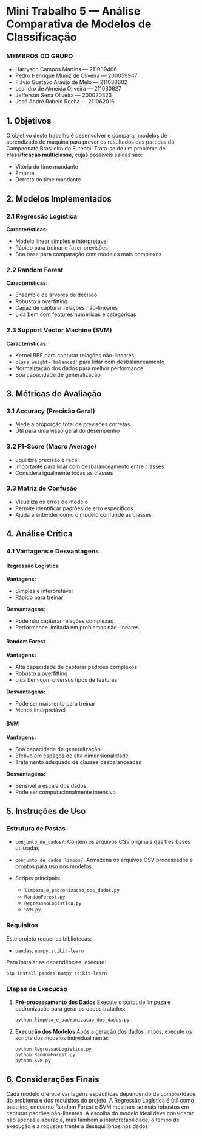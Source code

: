 # Mini Trabalho 5 — Análise Comparativa de Modelos de Classificação

### MEMBROS DO GRUPO

* Harryson Campos Martins — 211039466
* Pedro Henrique Muniz de Oliveira — 200059947
* Flávio Gustavo Araújo de Melo — 211030602
* Leandro de Almeida Oliveira — 211030827
* Jefferson Sena Oliveira — 200020323
* José André Rabelo Rocha — 211062016


## 1. Objetivos

O objetivo deste trabalho é desenvolver e comparar modelos de aprendizado de máquina para prever os resultados das partidas do Campeonato Brasileiro de Futebol.
Trata-se de um problema de **classificação multiclasse**, cujas possíveis saídas são:

* Vitória do time mandante
* Empate
* Derrota do time mandante


## 2. Modelos Implementados

### 2.1 Regressão Logística

**Características:**

* Modelo linear simples e interpretável
* Rápido para treinar e fazer previsões
* Boa base para comparação com modelos mais complexos

### 2.2 Random Forest

**Características:**

* Ensemble de árvores de decisão
* Robusto a overfitting
* Capaz de capturar relações não-lineares
* Lida bem com features numéricas e categóricas

### 2.3 Support Vector Machine (SVM)

**Características:**

* Kernel RBF para capturar relações não-lineares
* `class_weight='balanced'` para lidar com desbalanceamento
* Normalização dos dados para melhor performance
* Boa capacidade de generalização


## 3. Métricas de Avaliação

### 3.1 Accuracy (Precisão Geral)

* Mede a proporção total de previsões corretas
* Útil para uma visão geral do desempenho

### 3.2 F1-Score (Macro Average)

* Equilibra precisão e recall
* Importante para lidar com desbalanceamento entre classes
* Considera igualmente todas as classes

### 3.3 Matriz de Confusão

* Visualiza os erros do modelo
* Permite identificar padrões de erro específicos
* Ajuda a entender como o modelo confunde as classes


## 4. Análise Crítica

### 4.1 Vantagens e Desvantagens

#### Regressão Logística

**Vantagens:**

* Simples e interpretável
* Rápido para treinar

**Desvantagens:**

* Pode não capturar relações complexas
* Performance limitada em problemas não-lineares

#### Random Forest

**Vantagens:**

* Alta capacidade de capturar padrões complexos
* Robusto a overfitting
* Lida bem com diversos tipos de features

**Desvantagens:**

* Pode ser mais lento para treinar
* Menos interpretável

#### SVM

**Vantagens:**

* Boa capacidade de generalização
* Efetivo em espaços de alta dimensionalidade
* Tratamento adequado de classes desbalanceadas

**Desvantagens:**

* Sensível à escala dos dados
* Pode ser computacionalmente intensivo


## 5. Instruções de Uso

### Estrutura de Pastas

* `conjunto_de_dados/`: Contém os arquivos CSV originais das três bases utilizadas
* `conjunto_de_dados_limpos/`: Armazena os arquivos CSV processados e prontos para uso nos modelos
* Scripts principais:

  * `limpeza_e_padronizacao_dos_dados.py`
  * `RandomForest.py`
  * `RegressaoLogistica.py`
  * `SVM.py`

### Requisitos

Este projeto requer as bibliotecas:

* `pandas`, `numpy`, `scikit-learn`

Para instalar as dependências, execute:

```bash
pip install pandas numpy scikit-learn
```

### Etapas de Execução

1. **Pré-processamento dos Dados**
   Execute o script de limpeza e padronização para gerar os dados tratados:

   ```bash
   python limpeza_e_padronizacao_dos_dados.py
   ```

2. **Execução dos Modelos**
   Após a geração dos dados limpos, execute os scripts dos modelos individualmente:

   ```bash
   python RegressaoLogistica.py  
   python RandomForest.py  
   python SVM.py
   ```

## 6. Considerações Finais

Cada modelo oferece vantagens específicas dependendo da complexidade do problema e dos requisitos do projeto.
A Regressão Logística é útil como baseline, enquanto Random Forest e SVM mostram-se mais robustos em capturar padrões não-lineares.
A escolha do modelo ideal deve considerar não apenas a acurácia, mas também a interpretabilidade, o tempo de execução e a robustez frente a desequilíbrios nos dados.
